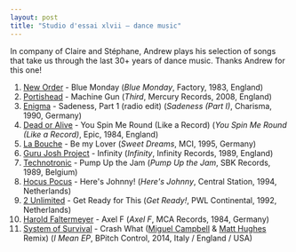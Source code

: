 ```yaml
---
layout: post
title: "Studio d'essai xlvii – dance music"
---
```


In company of Claire and Stéphane, Andrew plays his selection of songs that take us through the last 30+ years of dance music. Thanks Andrew for this one!

1. [New Order](http://musicbrainz.org/artist/f1106b17-dcbb-45f6-b938-199ccfab50cc) - Blue Monday (_Blue Monday_, Factory, 1983, England)
1. [Portishead](http://musicbrainz.org/artist/8f6bd1e4-fbe1-4f50-aa9b-94c450ec0f11) - Machine Gun (_Third_, Mercury Records, 2008, England)
1. [Enigma](http://musicbrainz.org/artist/f1d1df24-91af-4d27-83a4-9b4ad29b37eb) - Sadeness, Part 1 (radio edit) (_Sadeness (Part I)_, Charisma, 1990, Germany)
1. [Dead or Alive](http://musicbrainz.org/artist/98720123-fcec-47be-9e88-29a310fb2942) - You Spin Me Round (Like a Record) (_You Spin Me Round (Like a Record)_, Epic, 1984, England)
1. [La Bouche](http://musicbrainz.org/artist/b79a3909-7611-4b89-ab5a-5609c4aaacae) - Be my Lover (_Sweet Dreams_, MCI, 1995, Germany)
1. [Guru Josh Project](http://musicbrainz.org/artist/9fa0e4be-4cd9-43fb-8b20-ad07c15b3b97) - Infinity (_Infinity_, Infinity Records, 1989, England)
1. [Technotronic](http://musicbrainz.org/artist/62173ce5-37ef-41b1-86cd-45401a8955fc) - Pump Up the Jam (_Pump Up the Jam_, SBK Records, 1989, Belgium)
1. [Hocus Pocus](http://musicbrainz.org/artist/fa5b11ff-a987-4e95-a7ad-d5e0d615cd38) - Here's Johnny! (_Here's Johnny_, Central Station, 1994, Netherlands)
1. [2 Unlimited](http://musicbrainz.org/artist/515b236c-cce1-4dc2-aedd-50de7b1736e2) - Get Ready for This (_Get Ready!_, PWL Continental, 1992, Netherlands)
1. [Harold Faltermeyer](http://musicbrainz.org/artist/3bd08e76-bf53-4b16-82ee-63f95ca5cdae) - Axel F (_Axel F_, MCA Records, 1984, Germany)
1. [System of Survival](http://musicbrainz.org/artist/0ff35adc-bac6-4432-823c-ef0684078071) - Crash What ([Miguel Campbell](http://musicbrainz.org/artist/891fa9aa-31ae-43dd-9c25-015a9dc2b92c) & [Matt Hughes](http://musicbrainz.org/artist/14734f1f-1b2b-42e5-b365-f957b41e304a) Remix) (_I Mean EP_, BPitch Control, 2014, Italy / England / USA)